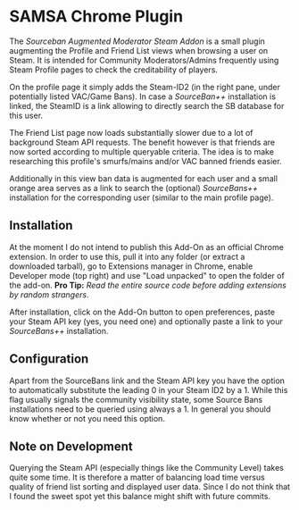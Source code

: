 # SAMSA Chrome Plugin

The *Sourceban Augmented Moderator Steam Addon* is a small plugin augmenting the Profile and Friend List views when browsing a user on Steam.
It is intended for Community Moderators/Admins frequently using Steam Profile pages to check the creditability of players.

On the profile page it simply adds the Steam-ID2 (in the right pane, under potentially listed VAC/Game Bans). In case a *SourceBan++* installation is
linked, the SteamID is a link allowing to directly search the SB database for this user.

The Friend List page now loads substantially slower due to a lot of background Steam API requests. The benefit however is that friends are now
sorted according to multiple queryable criteria. The idea is to make researching this profile's smurfs/mains and/or VAC banned friends easier.

Additionally in this view ban data is augmented for each user and a small orange area serves as a link to search the (optional) *SourceBans++* installation
for the corresponding user (similar to the main profile page).

## Installation

At the moment I do not intend to publish this Add-On as an official Chrome extension. In order to use this, pull it into any folder (or extract a downloaded tarball),
go to Extensions manager in Chrome, enable Developer mode (top right) and use "Load unpacked" to open the folder of the add-on. **Pro Tip:** *Read the entire source code
before adding extensions by random strangers*.

After installation, click on the Add-On button to open preferences, paste your Steam API key (yes, you need one) and optionally paste a link to your *SourceBans++* installation.

## Configuration

Apart from the SourceBans link and the Steam API key you have the option to automatically substitute the leading 0 in your Steam ID2 by a 1. While this flag usually signals
the community visibility state, some Source Bans installations need to be queried using always a 1. In general you should know whether or not you need this option.

## Note on Development

Querying the Steam API (especially things like the Community Level) takes quite some time. It is therefore a matter of balancing load time versus quality of friend list sorting and displayed
user data. Since I do not think that I found the sweet spot yet this balance might shift with future commits.
